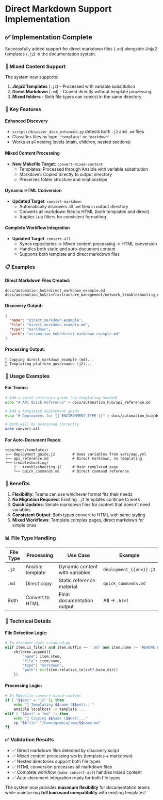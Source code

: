 # Direct Markdown Support Implementation

## ✅ Implementation Complete

Successfully added support for direct markdown files (`.md`) alongside Jinja2 templates (`.j2`) in the documentation system.

### 📁 Mixed Content Support

The system now supports:

1. **Jinja2 Templates** (`.j2`) - Processed with variable substitution
2. **Direct Markdown** (`.md`) - Copied directly without template processing
3. **Mixed folders** - Both file types can coexist in the same directory

### 🔧 Key Features

#### **Enhanced Discovery**
- `scripts/discover_docs_enhanced.py` detects both `.j2` and `.md` files
- Classifies files by type: `"template"` or `"markdown"`
- Works at all nesting levels (main, children, nested sections)

#### **Mixed Content Processing**
- **New Makefile Target**: `convert-mixed-content`
  - Templates: Processed through Ansible with variable substitution
  - Markdown: Copied directly to output directory
  - Preserves folder structure and relationships

#### **Dynamic HTML Conversion**
- **Updated Target**: `convert-markdown`
  - Automatically discovers all `.md` files in output directory
  - Converts all markdown files to HTML (both templated and direct)
  - Applies Lua filters for consistent formatting

#### **Complete Workflow Integration**
- **Updated Target**: `convert-all`
  - Syncs repositories → Mixed content processing → HTML conversion
  - Handles both static and auto-document content
  - Supports both template and direct markdown files

### 📋 Examples

#### **Direct Markdown Files Created:**
```
docs/automation_hub/direct_markdown_example.md
docs/automation_hub/infrastructure_management/network_troubleshooting_quick_ref.md
```

#### **Discovery Output:**
```json
{
  "name": "direct_markdown_example",
  "file": "direct_markdown_example.md", 
  "type": "markdown",
  "path": "automation_hub/direct_markdown_example.md"
}
```

#### **Processing Output:**
```
📄 Copying direct_markdown_example (md)...
🔧 Templating platform_governance (j2)...
```

### 🚀 Usage Examples

#### **For Teams:**
```bash
# Add a quick reference guide (no templating needed)
echo "# API Quick Reference" > docs/automation_hub/api_reference.md

# Add a templated deployment guide  
echo "# Deployment for {{ ENVIRONMENT_TYPE }}" > docs/automation_hub/deployment.j2

# Both will be processed correctly
make convert-all
```

#### **For Auto-Document Repos:**
```
repo/docs/templates/
├── deployment_guide.j2        # Uses variables from vars/aap.yml
├── api_reference.md           # Direct markdown, no templating
└── troubleshooting/
    ├── troubleshooting.j2     # Main templated page
    └── quick_commands.md      # Direct command reference
```

### 🎯 Benefits

1. **Flexibility**: Teams can use whichever format fits their needs
2. **No Migration Required**: Existing `.j2` templates continue to work
3. **Quick Updates**: Simple markdown files for content that doesn't need variables
4. **Consistent Output**: Both types convert to HTML with same styling
5. **Mixed Workflows**: Template complex pages, direct markdown for simple ones

### 📊 File Type Handling

| File Type | Processing | Use Case | Example |
|-----------|------------|----------|---------|
| `.j2` | Ansible template | Dynamic content with variables | `deployment_{{env}}.j2` |
| `.md` | Direct copy | Static reference material | `quick_commands.md` |
| Both | Convert to HTML | Final documentation output | All → `.html` |

### 🔧 Technical Details

#### **File Detection Logic:**
```python
# In discover_docs_enhanced.py
elif item.is_file() and item.suffix == '.md' and item.name != 'README.md':
    children.append({
        "name": item.stem,
        "file": item.name, 
        "type": "markdown",
        "path": str(item.relative_to(self.base_dir))
    })
```

#### **Processing Logic:**
```bash
# In Makefile convert-mixed-content
if [ "$$ext" = "j2" ]; then
    echo "🔧 Templating $$name ($$ext)..."
    ansible localhost -m template ...
elif [ "$$ext" = "md" ]; then  
    echo "📄 Copying $$name ($$ext)..."
    cp "$$file" "/home/gambia/tmp/$$name.md"
fi
```

### ✅ **Validation Results**

- ✅ Direct markdown files detected by discovery script
- ✅ Mixed content processing works (templates + markdown)
- ✅ Nested directories support both file types
- ✅ HTML conversion processes all markdown files
- ✅ Complete workflow (`make convert-all`) handles mixed content
- ✅ Auto-document integration ready for both file types

The system now provides **maximum flexibility** for documentation teams while maintaining **full backward compatibility** with existing templates!
